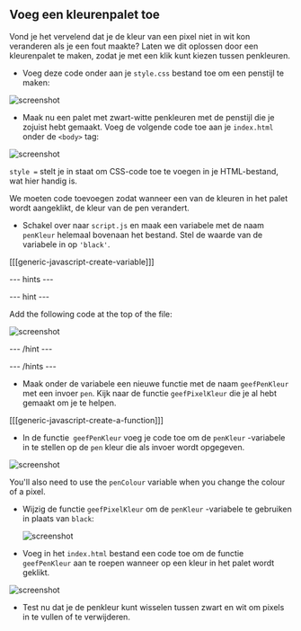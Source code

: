 ## Voeg een kleurenpalet toe

Vond je het vervelend dat je de kleur van een pixel niet in wit kon veranderen als je een fout maakte? Laten we dit oplossen door een kleurenpalet te maken, zodat je met een klik kunt kiezen tussen penkleuren.

+ Voeg deze code onder aan je `style.css` bestand toe om een ​​penstijl te maken:

![screenshot](images/pixel-art-pen.png)

+ Maak nu een palet met zwart-witte penkleuren met de penstijl die je zojuist hebt gemaakt. Voeg de volgende code toe aan je `index.html` onder de `<body>` tag:

![screenshot](images/pixel-art-palette.png)

`style =` stelt je in staat om CSS-code toe te voegen in je HTML-bestand, wat hier handig is.

We moeten code toevoegen zodat wanneer een van de kleuren in het palet wordt aangeklikt, de kleur van de pen verandert.

+ Schakel over naar `script.js` en maak een variabele met de naam `penKleur` helemaal bovenaan het bestand. Stel de waarde van de variabele in op `'black'`.

[[[generic-javascript-create-variable]]]

\--- hints \---

\--- hint \---

Add the following code at the top of the file:

![screenshot](images/pixel-art-pencolour.png)

\--- /hint \---

\--- /hints \---

+ Maak onder de variabele een nieuwe functie met de naam `geefPenKleur` met een invoer `pen`. Kijk naar de functie `geefPixelKleur` die je al hebt gemaakt om je te helpen.

[[[generic-javascript-create-a-function]]]

+ In de functie` geefPenKleur` voeg je code toe om de `penKleur` -variabele in te stellen op de `pen` kleur die als invoer wordt opgegeven.

![screenshot](images/pixel-art-set-pen.png)

You'll also need to use the `penColour` variable when you change the colour of a pixel.

+ Wijzig de functie `geefPixelKleur` om de `penKleur` -variabele te gebruiken in plaats van `black`:
    
    ![screenshot](images/pixel-art-use-pen.png)

+ Voeg in het `index.html` bestand een code toe om de functie `geefPenKleur` aan te roepen wanneer op een kleur in het palet wordt geklikt.

![screenshot](images/pixel-art-palette-onclick.png)

+ Test nu dat je de penkleur kunt wisselen tussen zwart en wit om pixels in te vullen of te verwijderen.